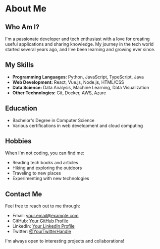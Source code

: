 # About Me

## Who Am I?

I'm a passionate developer and tech enthusiast with a love for creating useful applications and sharing knowledge. My journey in the tech world started several years ago, and I've been learning and growing ever since.

## My Skills

- **Programming Languages:** Python, JavaScript, TypeScript, Java
- **Web Development:** React, Vue.js, Node.js, HTML/CSS
- **Data Science:** Data Analysis, Machine Learning, Data Visualization
- **Other Technologies:** Git, Docker, AWS, Azure

## Education

- Bachelor's Degree in Computer Science
- Various certifications in web development and cloud computing

## Hobbies

When I'm not coding, you can find me:
- Reading tech books and articles
- Hiking and exploring the outdoors
- Traveling to new places
- Experimenting with new technologies

## Contact Me

Feel free to reach out to me through:

- Email: your.email@example.com
- GitHub: [Your GitHub Profile](https://github.com/dodero10)
- LinkedIn: [Your LinkedIn Profile](https://linkedin.com/in/yourprofile)
- Twitter: [@YourTwitterHandle](https://twitter.com/yourhandle)

I'm always open to interesting projects and collaborations! 